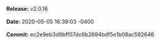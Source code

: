 **Release:** 
v2.0.16
<br><br>**Date:** 
2020-05-05 16:39:03 -0400
<br><br>**Commit:** 
ec2e9eb3d9bff07dc6b2694bdf5e1b08ac592646
